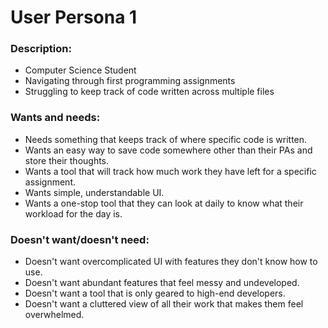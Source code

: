 # User Persona 1
### Description:
- Computer Science Student
- Navigating through first programming assignments
- Struggling to keep track of code written across multiple files

### Wants and needs:
- Needs something that keeps track of where specific code is written.
- Wants an easy way to save code somewhere other than their PAs and store their thoughts.
- Wants a tool that will track how much work they have left for a specific assignment. 
- Wants simple, understandable UI.
- Wants a one-stop tool that they can look at daily to know what their workload for the day is.

### Doesn't want/doesn't need:
- Doesn't want overcomplicated UI with features they don't know how to use. 
- Doesn't want abundant features that feel messy and undeveloped.
- Doesn't want a tool that is only geared to high-end developers.
- Doesn't want a cluttered view of all their work that makes them feel overwhelmed.